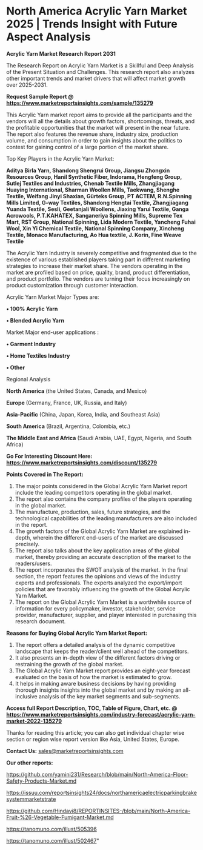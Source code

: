 # North America Acrylic Yarn Market 2025 | Trends Insight with Future Aspect Analysis

<strong>Acrylic Yarn Market Research Report 2031</strong>

The Research Report on Acrylic Yarn Market is a Skillful and Deep Analysis of the Present Situation and Challenges. This research report also analyzes other important trends and market drivers that will affect market growth over 2025-2031.

<strong>Request Sample Report @ <a href=https://www.marketreportsinsights.com/sample/135279>https://www.marketreportsinsights.com/sample/135279</a></strong>

This Acrylic Yarn market report aims to provide all the participants and the vendors will all the details about growth factors, shortcomings, threats, and the profitable opportunities that the market will present in the near future. The report also features the revenue share, industry size, production volume, and consumption in order to gain insights about the politics to contest for gaining control of a large portion of the market share.

Top Key Players in the Acrylic Yarn Market:

<strong>Aditya Birla Yarn, Shandong Shengrui Group, Jiangsu Zhongxin Resources Group, Hanil Synthetic Fiber, Indorama, Hengfeng Group, Sutlej Textiles and Industries, Chenab Textile Mills, Zhangjiagang Huaying International, Sharman Woollen Mills, Taekwang, Shenghe Textile, Weifang Jinyi Shaxian, Gürteks Group, PT ACTEM, R.N.Spinning Mills Limited, G-way Textiles, Shandong Hengtai Textile, Zhangjiagang Yuanda Textile, Sesli, Geetanjali Woollens, Jiaxing Yarui Textile, Ganga Acrowools, P.T.KAHATEX, Sanganeriya Spinning Mills, Supreme Tex Mart, RST Group, National Spinning, Lida Modern Textile, Yancheng Fuhai Wool, Xin Yi Chemical Textile, National Spinning Company, Xincheng Textile, Monaco Manufacturing, Ao Hua textile, J. Korin, Fine Weave Textile</strong>

The Acrylic Yarn Industry is severely competitive and fragmented due to the existence of various established players taking part in different marketing strategies to increase their market share. The vendors operating in the market are profiled based on price, quality, brand, product differentiation, and product portfolio. The vendors are turning their focus increasingly on product customization through customer interaction.

Acrylic Yarn Market Major Types are:

<strong>• 100% Acrylic Yarn

• Blended Acrylic Yarn</strong>

Market Major end-user applications :

<strong>• Garment Industry

• Home Textiles Industry

• Other</strong>

Regional Analysis

</u><strong><b>North America</b></strong> (the United States, Canada, and Mexico)

<strong><b>Europe </b></strong>(Germany, France, UK, Russia, and Italy)

<strong><b>Asia-Pacific</b></strong> (China, Japan, Korea, India, and Southeast Asia)

<strong><b>South America</b></strong> (Brazil, Argentina, Colombia, etc.)

<strong><b>The Middle East and Africa</b></strong> (Saudi Arabia, UAE, Egypt, Nigeria, and South Africa)

<strong>Go For Interesting Discount Here: <a href=https://www.marketreportsinsights.com/discount/135279>https://www.marketreportsinsights.com/discount/135279</a></strong>

<strong>Points Covered in The Report:</strong>
<ol>
  <li>The major points considered in the Global Acrylic Yarn Market report include the leading competitors operating in the global market.</li>
  <li>The report also contains the company profiles of the players operating in the global market.</li>
  <li>The manufacture, production, sales, future strategies, and the technological capabilities of the leading manufacturers are also included in the report.</li>
  <li>The growth factors of the Global Acrylic Yarn Market are explained in-depth, wherein the different end-users of the market are discussed precisely.</li>
  <li>The report also talks about the key application areas of the global market, thereby providing an accurate description of the market to the readers/users.</li>
  <li>The report incorporates the SWOT analysis of the market. In the final section, the report features the opinions and views of the industry experts and professionals. The experts analyzed the export/import policies that are favorably influencing the growth of the Global Acrylic Yarn Market.</li>
  <li>The report on the Global Acrylic Yarn Market is a worthwhile source of information for every policymaker, investor, stakeholder, service provider, manufacturer, supplier, and player interested in purchasing this research document.</li>
</ol>
<strong>Reasons for Buying Global Acrylic Yarn Market Report:</strong>

<ol>
  <li>The report offers a detailed analysis of the dynamic competitive landscape that keeps the reader/client well ahead of the competitors.</li>
  <li>It also presents an in-depth view of the different factors driving or restraining the growth of the global market.</li>
  <li>The Global Acrylic Yarn Market report provides an eight-year forecast evaluated on the basis of how the market is estimated to grow.</li>
  <li>It helps in making aware business decisions by having providing thorough insights insights into the global market and by making an all-inclusive analysis of the key market segments and sub-segments.</li>
</ol>
<strong>Access full Report Description, TOC, Table of Figure, Chart, etc. @ <a href=https://www.marketreportsinsights.com/industry-forecast/acrylic-yarn-market-2022-135279>https://www.marketreportsinsights.com/industry-forecast/acrylic-yarn-market-2022-135279</a></strong>


Thanks for reading this article; you can also get individual chapter wise section or region wise report version like Asia, United States, Europe.

<strong>Contact Us:</strong>
sales@marketreportsinsights.com

<strong>Our other reports:</strong>

<a href=https://github.com/yamini231/Research/blob/main/North-America-Floor-Safety-Products-Market.md>https://github.com/yamini231/Research/blob/main/North-America-Floor-Safety-Products-Market.md</a>

<a href=https://issuu.com/reportsinsights24/docs/northamericaelectricparkingbrakesystemmarketstrate>https://issuu.com/reportsinsights24/docs/northamericaelectricparkingbrakesystemmarketstrate</a>

<a href=https://github.com/Hindavi8/REPORTINSITES-/blob/main/North-America-Fruit-%26-Vegetable-Fumigant-Market.md>https://github.com/Hindavi8/REPORTINSITES-/blob/main/North-America-Fruit-%26-Vegetable-Fumigant-Market.md</a>

<a href=https://tanomuno.com/illust/505396>https://tanomuno.com/illust/505396</a>

<a href=https://tanomuno.com/illust/502467>https://tanomuno.com/illust/502467</a>"
